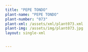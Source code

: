 ```yaml
---
title: "PEPE TONDO"
plant-name: "PEPE TONDO"
plant-number: "073"
plant-xml: /assets/xml/plant073.xml
plant-img: /assets/img/plant073.jpg
layout: single-xml


---
```

